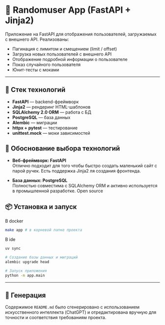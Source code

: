 # 👥 Randomuser App (FastAPI + Jinja2)

Приложение на FastAPI для отображения пользователей, загружаемых с внешнего API. Реализованы:

- Пагинация с лимитом и смещением (limit / offset)
- Загрузка новых пользователей с внешнего API
- Отображение подробной информации о пользователе
- Показ случайного пользователя
- Юнит-тесты с моками

---

## 🚀 Стек технологий

- **FastAPI** — backend-фреймворк
- **Jinja2** — рендеринг HTML-шаблонов
- **SQLAlchemy 2.0 ORM** — работа с БД
- **PostgreSQL** — база данных
- **Alembic** — миграции
- **httpx + pytest** — тестирование
- **unittest.mock** — моки зависимостей

## 🧠 Обоснование выбора технологий

- **Веб-фреймворк: FastAPI**  
  Отлично подходит для того чтобы быстро создать маленький сайт с парой ручек. Есть поддержка Jinja2 ля создания фронтенда.

- **База данных: PostgreSQL**  
  Полностью совместима с SQLAlchemy ORM и активно используется в промышленной разработке. Open source

## 📦 Установка и запуск
В docker
```bash
make app # в корневой папке проекта
```
В ide
```bash
uv sync

# Создание базы данных и миграций
alembic upgrade head

# Запуск приложения
python -m app.main
```
---

## 🤖 Генерация

Содержимое `README.md` было сгенерировано с использованием искусственного интеллекта (ChatGPT) и отредактирована вручную для точности и соответствия требованиям проекта.
